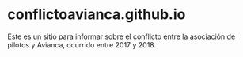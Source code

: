 # conflictoavianca.github.io

Este es un sitio para informar sobre el conflicto entre la asociación de pilotos y Avianca, ocurrido entre 2017 y 2018.
